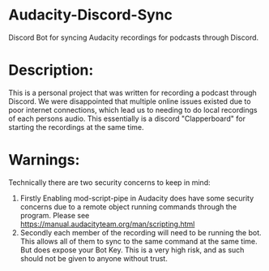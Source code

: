 # Audacity-Discord-Sync
Discord Bot for syncing Audacity recordings for podcasts through Discord. 


# Description:
This is a personal project that was written for recording a podcast through Discord. We were disappointed that multiple online issues existed due to poor internet connections, which lead us to needing to do local recordings of each persons audio. This essentially is a discord "Clapperboard" for starting the recordings at the same time. 

# Warnings:
Technically there are two security concerns to keep in mind:
1. Firstly Enabling mod-script-pipe in Audacity does have some security concerns due to a remote object running commands through the program. Please see https://manual.audacityteam.org/man/scripting.html
2. Secondly each member of the recording will need to be running the bot. This allows all of them to sync to the same command at the same time. But does expose your Bot Key. This is a very high risk, and as such should not be given to anyone without trust. 

